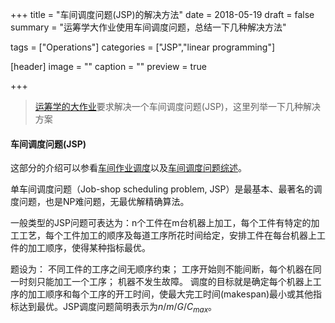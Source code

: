 +++
title = "车间调度问题(JSP)的解决方法"
date = 2018-05-19
draft = false
summary = "运筹学大作业使用车间调度问题，总结一下几种解决方法"

tags = ["Operations"]
categories = ["JSP","linear programming"]

[header]
image = ""
caption = ""
preview = true

+++

>[运筹学的大作业](/pdf/Project.pdf)要求解决一个车间调度问题(JSP)，这里列举一下几种解决方案

#### 车间调度问题(JSP)

这部分的介绍可以参看[车间作业调度](https://wenku.baidu.com/view/1fc939aef524ccbff12184dc.html)以及[车间调度问题综述](/pdf/作业车间调度问题综述.pdf)。

单车间调度问题（Job-shop scheduling problem, JSP）是最基本、最著名的调度问题，也是NP难问题，无最优解精确算法。

一般类型的JSP问题可表达为：n个工件在m台机器上加工，每个工件有特定的加工工艺，每个工件加工的顺序及每道工序所花时间给定，安排工件在每台机器上工件的加工顺序，使得某种指标最优。

题设为：
不同工件的工序之间无顺序约束；
工序开始则不能间断，每个机器在同一时刻只能加工一个工序；
机器不发生故障。
调度的目标就是确定每个机器上工序的加工顺序和每个工序的开工时间，使最大完工时间(makespan)最小或其他指标达到最优。JSP调度问题简明表示为$n/m/G/C_{max}$。
